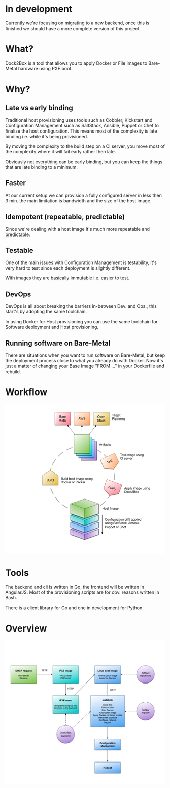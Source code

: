 # In development

Currently we're focusing on migrating to a new backend, once this is finished we should have a more complete version of this project.

# What?

Dock2Box is a tool that allows you to apply Docker or File images to Bare-Metal hardware using PXE boot.

# Why?

## Late vs early binding

Traditional host provisioning uses tools such as Cobbler, Kickstart and Configuration Management such as SaltStack, Ansible, Puppet or Chef to
finalize the host configuration. This means most of the complexity is late binding i.e. while it's being provisioned.

By moving the complexity to the build step on a CI server, you move most of the complexity where it will fail early rather then late.

Obviously not everything can be early binding, but you can keep the things that are late binding to a minimum.

## Faster

At our current setup we can provision a fully configured server in less then 3 min. the main limitation is bandwidth and the size of the host image.

## Idempotent (repeatable, predictable)

Since we're dealing with a host image it's much more repeatable and predictable.

## Testable

One of the main issues with Configuration Management is testability, it's very hard to test since each deployment is slightly different.

With images they are basically immutable i.e. easier to test.

## DevOps

DevOps is all about breaking the barriers in-between Dev. and Ops., this start's by adopting the same toolchain.

In using Docker for Host provisioning you can use the same toolchain for Software deployment and Host provisioning.

## Running software on Bare-Metal

There are situations when you want to run software on Bare-Metal, but keep the deployment process close to what you
already do with Docker. Now it's just a matter of changing your Base Image "FROM ..." in your Dockerfile and rebuild.

# Workflow

![Host Provisioning](img/host_provisioning.png?raw=true)

# Tools

The backend and cli is written in Go, the frontend will be written in AngularJS. Most of the provisioning scripts are for obv. reasons written in Bash.

There is a client library for Go and one in development for Python.

# Overview

![Overview](img/overview.png?raw=true)
